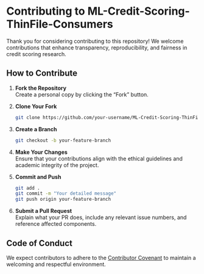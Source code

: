 # Contributing to ML-Credit-Scoring-ThinFile-Consumers

Thank you for considering contributing to this repository! We welcome contributions that enhance transparency, reproducibility, and fairness in credit scoring research.

## How to Contribute

1. **Fork the Repository**  
   Create a personal copy by clicking the “Fork” button.

2. **Clone Your Fork**  
   ```bash
   git clone https://github.com/your-username/ML-Credit-Scoring-ThinFile-Consumers.git
   ```

3. **Create a Branch**
   ```bash
   git checkout -b your-feature-branch
   ```

4. **Make Your Changes**  
   Ensure that your contributions align with the ethical guidelines and academic integrity of the project.

5. **Commit and Push**
   ```bash
   git add .
   git commit -m "Your detailed message"
   git push origin your-feature-branch
   ```

6. **Submit a Pull Request**  
   Explain what your PR does, include any relevant issue numbers, and reference affected components.

## Code of Conduct

We expect contributors to adhere to the [Contributor Covenant](https://www.contributor-covenant.org/) to maintain a welcoming and respectful environment.
